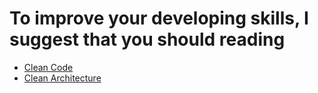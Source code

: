 
# To improve your developing skills, I suggest that you should reading

- [Clean Code](clean-code/README.md)
- [Clean Architecture](clean-architecture/README.md)